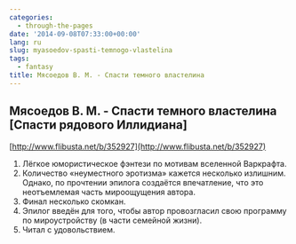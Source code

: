 ```yaml
---
categories:
  - through-the-pages
date: '2014-09-08T07:33:00+00:00'
lang: ru
slug: myasoedov-spasti-temnogo-vlastelina
tags:
  - fantasy
title: Мясоедов В. М. - Спасти темного властелина
---
```





## Мясоедов В. М. - Спасти темного властелина [Спасти рядового Иллидиана]

[http://www.flibusta.net/b/352927](http://www.flibusta.net/b/352927)

1.  Лёгкое юмористическое фэнтези по мотивам вселенной Варкрафта.
2.  Количество «неуместного эротизма» кажется несколько излишним. Однако, по прочтении эпилога создаётся впечатление, что это неотъемлемая часть мироощущения автора.
3.  Финал несколько скомкан.
4.  Эпилог введён для того, чтобы автор провозгласил свою программу по мироустройству (в части семейной жизни).
5.  Читал с удовольствием.

